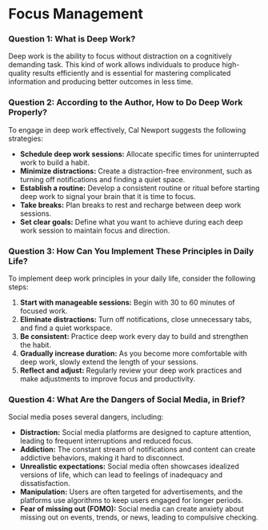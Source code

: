 # Focus Management

### Question 1: What is Deep Work?
Deep work is the ability to focus without distraction on a cognitively demanding task. This kind of work allows individuals to produce high-quality results efficiently and is essential for mastering complicated information and producing better outcomes in less time.

### Question 2: According to the Author, How to Do Deep Work Properly?
To engage in deep work effectively, Cal Newport suggests the following strategies:

- **Schedule deep work sessions:** Allocate specific times for uninterrupted work to build a habit.
- **Minimize distractions:** Create a distraction-free environment, such as turning off notifications and finding a quiet space.
- **Establish a routine:** Develop a consistent routine or ritual before starting deep work to signal your brain that it is time to focus.
- **Take breaks:** Plan breaks to rest and recharge between deep work sessions.
- **Set clear goals:** Define what you want to achieve during each deep work session to maintain focus and direction.

### Question 3: How Can You Implement These Principles in Daily Life?

To implement deep work principles in your daily life, consider the following steps:

1. **Start with manageable sessions:** Begin with 30 to 60 minutes of focused work.
2. **Eliminate distractions:** Turn off notifications, close unnecessary tabs, and find a quiet workspace.
3. **Be consistent:** Practice deep work every day to build and strengthen the habit.
4. **Gradually increase duration:** As you become more comfortable with deep work, slowly extend the length of your sessions.
5. **Reflect and adjust:** Regularly review your deep work practices and make adjustments to improve focus and productivity.

### Question 4: What Are the Dangers of Social Media, in Brief?

Social media poses several dangers, including:

- **Distraction:** Social media platforms are designed to capture attention, leading to frequent interruptions and reduced focus.
- **Addiction:** The constant stream of notifications and content can create addictive behaviors, making it hard to disconnect.
- **Unrealistic expectations:** Social media often showcases idealized versions of life, which can lead to feelings of inadequacy and dissatisfaction.
- **Manipulation:** Users are often targeted for advertisements, and the platforms use algorithms to keep users engaged for longer periods.
- **Fear of missing out (FOMO):** Social media can create anxiety about missing out on events, trends, or news, leading to compulsive checking.
